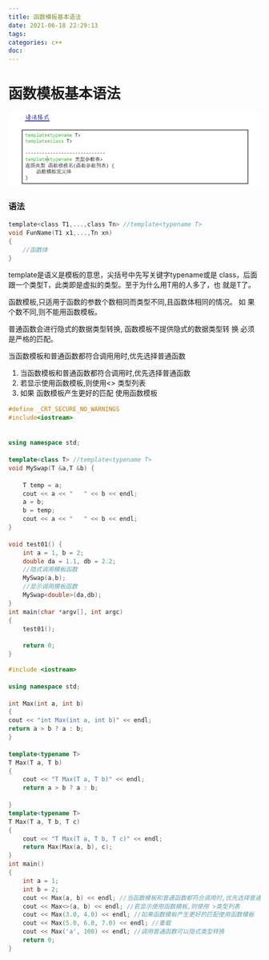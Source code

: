 ```yaml
---
title: 函数模板基本语法
date: 2021-06-18 22:29:13
tags:
categories: c++
doc:
---
```


# 函数模板基本语法

![1624027325150](/images/javawz/1624027325150.png)

### 语法

```c
template<class T1,...,class Tn> //template<typename T>
void FunName(T1 x1,...,Tn xn)
{
    //函数体
}
```

template是语义是模板的意思，尖括号中先写关键字typename或是
class，后面跟一个类型T，此类即是虚拟的类型。至于为什么用T用的人多了，也
就是T了。

函数模板,只适用于函数的参数个数相同而类型不同,且函数体相同的情况。
如 果个数不同,则不能用函数模板。

普通函数会进行隐式的数据类型转换, 函数模板不提供隐式的数据类型转
换 必须是严格的匹配。

当函数模板和普通函数都符合调⽤用时,优先选择普通函数

1. 当函数模板和普通函数都符合调用时,优先选择普通函数
2. 若显示使用函数模板,则使用<> 类型列表
3. 如果 函数模板产生更好的匹配 使用函数模板

```cpp
#define _CRT_SECURE_NO_WARNINGS
#include<iostream>


using namespace std;

template<class T> //template<typename T>
void MySwap(T &a,T &b) {

	T temp = a;
	cout << a << "   " << b << endl;
	a = b;
	b = temp;
	cout << a << "   " << b << endl;
}

void test01() {
	int a = 1, b = 2;
	double da = 1.1, db = 2.2;
	//隐式调用模板函数
	MySwap(a,b);
	//显示调用模板函数
	MySwap<double>(da,db);
}
int main(char *argv[], int argc)
{
	test01();

	return 0;
}

```





```cpp
#include <iostream>

using namespace std;

int Max(int a, int b)
{
cout << "int Max(int a, int b)" << endl;
return a > b ? a : b;
}

template<typename T>
T Max(T a, T b)
{
	cout << "T Max(T a, T b)" << endl;
	return a > b ? a : b;

}
template<typename T>
T Max(T a, T b, T c)
{
	cout << "T Max(T a, T b, T c)" << endl;
	return Max(Max(a, b), c);
}
int main()
{
	int a = 1;
	int b = 2;
	cout << Max(a, b) << endl; //当函数模板和普通函数都符合调用时,优先选择普通函数
	cout << Max<>(a, b) << endl; //若显示使用函数模板,则使用 >类型列表
	cout << Max(3.0, 4.0) << endl; //如果函数模板产生更好的匹配使用函数模板
	cout << Max(5.0, 6.0, 7.0) << endl; //重载
	cout << Max('a', 100) << endl; //调用普通函数可以隐式类型转换
	return 0;
}
```

